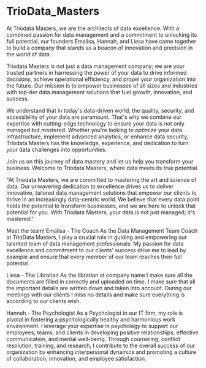# TrioData_Masters

At Triodata Masters, we are the architects of data excellence. With a combined passion for data management and a commitment to unlocking its full potential, our founders Emalisa, Hannah, and Liesa have come together to build a company that stands as a beacon of innovation and precision in the world of data.

Triodata Masters is not just a data management company; we are your trusted partners in harnessing the power of your data to drive informed decisions, achieve operational efficiency, and propel your organization into the future. Our mission is to empower businesses of all sizes and industries with top-tier data management solutions that fuel growth, innovation, and success.

We understand that in today's data-driven world, the quality, security, and accessibility of your data are paramount. That's why we combine our expertise with cutting-edge technology to ensure your data is not only managed but mastered. Whether you're looking to optimize your data infrastructure, implement advanced analytics, or enhance data security, Triodata Masters has the knowledge, experience, and dedication to turn your data challenges into opportunities.

Join us on this journey of data mastery and let us help you transform your business. Welcome to Triodata Masters, where data meets its true potential.

"At Triodata Masters, we are committed to mastering the art and science of data. Our unwavering dedication to excellence drives us to deliver innovative, tailored data management solutions that empower our clients to thrive in an increasingly data-centric world. We believe that every data point holds the potential to transform businesses, and we are here to unlock that potential for you. With Triodata Masters, your data is not just managed; it's mastered."

Meet the team!
Emalisa - The Coach
As the Data Management Team Coach at TrioData Masters, I play a crucial role in guiding and empowering our talented team of data management professionals. My passion for data excellence and commitment to our clients' success drive me to lead by example and ensure that every member of our team reaches their full potential.

Liesa - The Librarian
As the librarian at company name I make sure all the documents are filled in correctly and uploaded on time. I make sure that all the important details are written down and taken into account. During our meetings with our clients I miss no details and make sure everything is according to our clients wish.

Hannah - The Psychologist
As a Psychologist in our IT firm, my role is pivotal in fostering a psychologically healthy and harmonious work environment. I leverage your expertise in psychology to support our employees, teams, and clients in developing positive relationships, effective communication, and mental well-being. Through counseling, conflict resolution, training, and research, I contribute to the overall success of our organization by enhancing interpersonal dynamics and promoting a culture of collaboration, innovation, and employee satisfaction.
